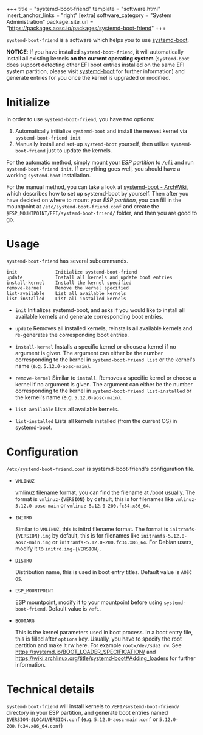 +++
title = "systemd-boot-friend"
template = "software.html"
insert_anchor_links = "right"
[extra]
software_category = "System Administration"
package_site_url = "https://packages.aosc.io/packages/systemd-boot-friend"
+++

`systemd-boot-friend` is a software which helps you to use [systemd-boot](https://www.freedesktop.org/software/systemd/man/systemd-boot.html).

**NOTICE**: If you have installed `systemd-boot-friend`,
it will automatically install all existing kernels **on the current operating system**
(`systemd-boot` does support detecting other EFI boot entries installed on the same EFI system partition, please visit
[systemd-boot](https://www.freedesktop.org/software/systemd/man/systemd-boot.html) for further information)
and generate entries for you once the kernel is upgraded or modified.

# Initialize
In order to use `systemd-boot-friend`, you have two options:
1. Automatically initialize `systemd-boot` and install the newest kernel via `systemd-boot-friend init`
2. Manually install and set-up `systemd-boot` yourself, then utilize `systemd-boot-friend` just to update the kernels.

For the automatic method, simply mount your *ESP partition* to `/efi` and run `systemd-boot-friend init`.
If everything goes well, you should have a working `systemd-boot` installation.

For the manual method, you can take a look at [systemd-boot - ArchWiki](https://wiki.archlinux.org/index.php/systemd-boot),
which describes how to set up systemd-boot by yourself. Then after you have decided on where to mount your *ESP partition*,
you can fill in the mountpoint at `/etc/systemd-boot-friend.conf` and create the `$ESP_MOUNTPOINT/EFI/systemd-boot-friend/` folder,
and then you are good to go.

# Usage
`systemd-boot-friend` has several subcommands.

    init              Initialize systemd-boot-friend
    update            Install all kernels and update boot entries
    install-kernel    Install the kernel specified
    remove-kernel     Remove the kernel specified
    list-available    List all available kernels
    list-installed    List all installed kernels

- `init`
  Initializes systemd-boot, and asks if you would like to install all available kernels and generate corresponding boot entries.

- `update`
  Removes all installed kernels, reinstalls all available kernels and re-generates the corresponding boot entries.

- `install-kernel`
  Installs a specific kernel or choose a kernel if no argument is given.
  The argument can either be the number corresponding to the kernel in `systemd-boot-friend list` or the kernel's name (e.g. `5.12.0-aosc-main`).

- `remove-kernel`
  Similar to `install`. Removes a specific kernel or choose a kernel if no argument is given.
  The argument can either be the number corresponding to the kernel in `systemd-boot-friend list-installed` or the kernel's name (e.g. `5.12.0-aosc-main`).

- `list-available`
  Lists all available kernels.

- `list-installed`
  Lists all kernels installed (from the current OS) in systemd-boot.

# Configuration
`/etc/systemd-boot-friend.conf` is systemd-boot-friend's configuration file.

- `VMLINUZ`

  vmlinuz filename format, you can find the filename at /boot usually.
  The format is `vmlinuz-{VERSION}` by default, this is for filenames like `vmlinuz-5.12.0-aosc-main` or `vmlinuz-5.12.0-200.fc34.x86_64`.

- `INITRD`

  Similar to `VMLINUZ`, this is initrd filename format.
  The format is `initramfs-{VERSION}.img` by default, this is for filenames like `initramfs-5.12.0-aosc-main.img` or `initramfs-5.12.0-200.fc34.x86_64`.
  For Debian users, modify it to `initrd.img-{VERSION}`.

- `DISTRO`

  Distribution name, this is used in boot entry titles.
  Default value is `AOSC OS`.

- `ESP_MOUNTPOINT`

  ESP mountpoint, modify it to your mountpoint before using `systemd-boot-friend`.
  Default value is `/efi`.

- `BOOTARG`

  This is the kernel parameters used in boot process. In a boot entry file, this is filled after `options` key.
  Usually, you have to specify the root partition and make it rw here. For example `root=/dev/sda2 rw`.
  See https://systemd.io/BOOT_LOADER_SPECIFICATION/ and https://wiki.archlinux.org/title/systemd-boot#Adding_loaders for further information.

# Technical details
`systemd-boot-friend` will install kernels to `/EFI/systemd-boot-friend/` directory in your ESP partition,
and generate boot entries named `$VERSION-$LOCALVERSION.conf` (e.g. `5.12.0-aosc-main.conf` or `5.12.0-200.fc34.x86_64.conf`)
